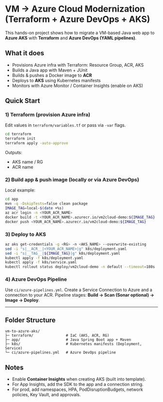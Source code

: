 
# VM → Azure Cloud Modernization (Terraform + Azure DevOps + AKS)

This hands-on project shows how to migrate a VM-based Java web app to **Azure AKS** with **Terraform** and **Azure DevOps (YAML pipelines)**.

## What it does
- Provisions Azure infra with Terraform: Resource Group, ACR, AKS
- Builds a Java app with Maven + JUnit
- Builds & pushes a Docker image to **ACR**
- Deploys to **AKS** using Kubernetes manifests
- Monitors with Azure Monitor / Container Insights (enable on AKS)

## Quick Start

### 1) Terraform (provision Azure infra)
Edit values in `terraform/variables.tf` or pass via `-var` flags.

```bash
cd terraform
terraform init
terraform apply -auto-approve
```

Outputs:
- AKS name / RG
- ACR name

### 2) Build app & push image (locally or via Azure DevOps)
Local example:
```bash
cd app
mvn -q -DskipTests=false clean package
IMAGE_TAG=local-$(date +%s)
az acr login -n <YOUR_ACR_NAME>
docker build -t <YOUR_ACR_NAME>.azurecr.io/vm2cloud-demo:${IMAGE_TAG} .
docker push <YOUR_ACR_NAME>.azurecr.io/vm2cloud-demo:${IMAGE_TAG}
```

### 3) Deploy to AKS
```bash
az aks get-credentials -g <RG> -n <AKS_NAME> --overwrite-existing
sed -i "s|__ACR__|<YOUR_ACR_NAME>|g" k8s/deployment.yaml
sed -i "s|__TAG__|${IMAGE_TAG}|g" k8s/deployment.yaml
kubectl apply -f k8s/deployment.yaml
kubectl apply -f k8s/service.yaml
kubectl rollout status deploy/vm2cloud-demo -n default --timeout=180s
```

### 4) Azure DevOps Pipeline
Use `ci/azure-pipelines.yml`. Create a Service Connection to Azure and a connection to your ACR.
Pipeline stages: **Build → Scan (Sonar optional) → Image → Deploy**.

---

## Folder Structure
```
vm-to-azure-aks/
├─ terraform/               # IaC (AKS, ACR, RG)
├─ app/                     # Java Spring Boot app + Maven
├─ k8s/                     # Kubernetes manifests (Deployment, Service)
└─ ci/azure-pipelines.yml   # Azure DevOps pipeline
```

## Notes
- Enable **Container Insights** when creating AKS (built into template).
- For App Insights, add the SDK to the app and a connection string.
- For prod, add namespaces, HPA, PodDisruptionBudgets, network policies, Key Vault, and approvals.

